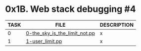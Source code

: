 # 0x1B. Web stack debugging #4

| TASK | FILE                                                             | DESCRIPTION |
| ---- | ---------------------------------------------------------------- | ----------- |
| 0    | [0-the_sky_is_the_limit_not.pp](./0-the_sky_is_the_limit_not.pp) |       x     |
| 1    | [1-user_limit.pp](./1-user_limit.pp)                             |       x     |
